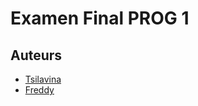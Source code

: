 # Examen Final PROG 1

## Auteurs
- [Tsilavina](https://github.com/Tsilavina007)
- [Freddy](https://github.com/dyferherios)

